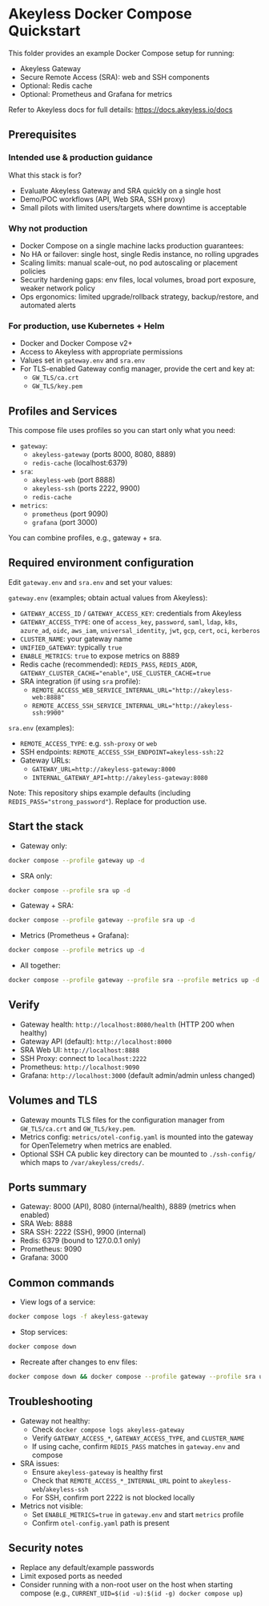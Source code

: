 # Akeyless Docker Compose Quickstart

This folder provides an example Docker Compose setup for running:

- Akeyless Gateway
- Secure Remote Access (SRA): web and SSH components
- Optional: Redis cache
- Optional: Prometheus and Grafana for metrics

Refer to Akeyless docs for full details: https://docs.akeyless.io/docs

## Prerequisites

### Intended use & production guidance
What this stack is for? 
- Evaluate Akeyless Gateway and SRA quickly on a single host
- Demo/POC workflows (API, Web SRA, SSH proxy)
- Small pilots with limited users/targets where downtime is acceptable

### Why not production
- Docker Compose on a single machine lacks production guarantees:
- No HA or failover: single host, single Redis instance, no rolling upgrades
- Scaling limits: manual scale-out, no pod autoscaling or placement policies
- Security hardening gaps: env files, local volumes, broad port exposure, weaker network policy
- Ops ergonomics: limited upgrade/rollback strategy, backup/restore, and automated alerts

### For production, use Kubernetes + Helm

- Docker and Docker Compose v2+
- Access to Akeyless with appropriate permissions
- Values set in `gateway.env` and `sra.env`
- For TLS-enabled Gateway config manager, provide the cert and key at:
  - `GW_TLS/ca.crt`
  - `GW_TLS/key.pem`

## Profiles and Services

This compose file uses profiles so you can start only what you need:

- `gateway`:
  - `akeyless-gateway` (ports 8000, 8080, 8889)
  - `redis-cache` (localhost:6379)
- `sra`:
  - `akeyless-web` (port 8888)
  - `akeyless-ssh` (ports 2222, 9900)
  - `redis-cache`
- `metrics`:
  - `prometheus` (port 9090)
  - `grafana` (port 3000)

You can combine profiles, e.g., gateway + sra.

## Required environment configuration

Edit `gateway.env` and `sra.env` and set your values:

`gateway.env` (examples; obtain actual values from Akeyless):

- `GATEWAY_ACCESS_ID` / `GATEWAY_ACCESS_KEY`: credentials from Akeyless
- `GATEWAY_ACCESS_TYPE`: one of `access_key`, `password`, `saml`, `ldap`, `k8s`, `azure_ad`, `oidc`, `aws_iam`, `universal_identity`, `jwt`, `gcp`, `cert`, `oci`, `kerberos`
- `CLUSTER_NAME`: your gateway name
- `UNIFIED_GATEWAY`: typically `true`
- `ENABLE_METRICS`: `true` to expose metrics on 8889
- Redis cache (recommended): `REDIS_PASS`, `REDIS_ADDR`, `GATEWAY_CLUSTER_CACHE="enable"`, `USE_CLUSTER_CACHE=true`
- SRA integration (if using `sra` profile):
  - `REMOTE_ACCESS_WEB_SERVICE_INTERNAL_URL="http://akeyless-web:8888"`
  - `REMOTE_ACCESS_SSH_SERVICE_INTERNAL_URL="http://akeyless-ssh:9900"`

`sra.env` (examples):

- `REMOTE_ACCESS_TYPE`: e.g. `ssh-proxy` or `web`
- SSH endpoints: `REMOTE_ACCESS_SSH_ENDPOINT=akeyless-ssh:22`
- Gateway URLs:
  - `GATEWAY_URL=http://akeyless-gateway:8000`
  - `INTERNAL_GATEWAY_API=http://akeyless-gateway:8080`

Note: This repository ships example defaults (including `REDIS_PASS="strong_password"`). Replace for production use.

## Start the stack

- Gateway only:

```bash
docker compose --profile gateway up -d
```

- SRA only:

```bash
docker compose --profile sra up -d
```

- Gateway + SRA:

```bash
docker compose --profile gateway --profile sra up -d
```

- Metrics (Prometheus + Grafana):

```bash
docker compose --profile metrics up -d
```

- All together:

```bash
docker compose --profile gateway --profile sra --profile metrics up -d
```

## Verify

- Gateway health: `http://localhost:8080/health` (HTTP 200 when healthy)
- Gateway API (default): `http://localhost:8000`
- SRA Web UI: `http://localhost:8888`
- SSH Proxy: connect to `localhost:2222`
- Prometheus: `http://localhost:9090`
- Grafana: `http://localhost:3000` (default admin/admin unless changed)

## Volumes and TLS

- Gateway mounts TLS files for the configuration manager from `GW_TLS/ca.crt` and `GW_TLS/key.pem`.
- Metrics config: `metrics/otel-config.yaml` is mounted into the gateway for OpenTelemetry when metrics are enabled.
- Optional SSH CA public key directory can be mounted to `./ssh-config/` which maps to `/var/akeyless/creds/`.

## Ports summary

- Gateway: 8000 (API), 8080 (internal/health), 8889 (metrics when enabled)
- SRA Web: 8888
- SRA SSH: 2222 (SSH), 9900 (internal)
- Redis: 6379 (bound to 127.0.0.1 only)
- Prometheus: 9090
- Grafana: 3000

## Common commands

- View logs of a service:

```bash
docker compose logs -f akeyless-gateway
```

- Stop services:

```bash
docker compose down
```

- Recreate after changes to env files:

```bash
docker compose down && docker compose --profile gateway --profile sra up -d --force-recreate
```

## Troubleshooting

- Gateway not healthy:
  - Check `docker compose logs akeyless-gateway`
  - Verify `GATEWAY_ACCESS_*`, `GATEWAY_ACCESS_TYPE`, and `CLUSTER_NAME`
  - If using cache, confirm `REDIS_PASS` matches in `gateway.env` and compose
- SRA issues:
  - Ensure `akeyless-gateway` is healthy first
  - Check that `REMOTE_ACCESS_*_INTERNAL_URL` point to `akeyless-web`/`akeyless-ssh`
  - For SSH, confirm port 2222 is not blocked locally
- Metrics not visible:
  - Set `ENABLE_METRICS=true` in `gateway.env` and start `metrics` profile
  - Confirm `otel-config.yaml` path is present

## Security notes

- Replace any default/example passwords
- Limit exposed ports as needed
- Consider running with a non-root user on the host when starting compose (e.g., `CURRENT_UID=$(id -u):$(id -g) docker compose up`)
